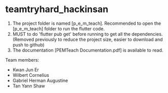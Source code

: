 # teamtryhard_hackinsan

1. The project folder is named [p_e_m_teach]. Recommended to open the [p_e_m_teach] folder to run the flutter code.
2. MUST to do 'flutter pub get' before running to get all the dependencies. (Removed previously to reduce the project size, easier to download and push to github)
3. The documentation [PEMTeach Documentation.pdf] is available to read.

Team members:
- Kwan Jun Er
- Wilbert Cornelius
- Gabriel Herman Augustine
- Tan Yann Shaw
